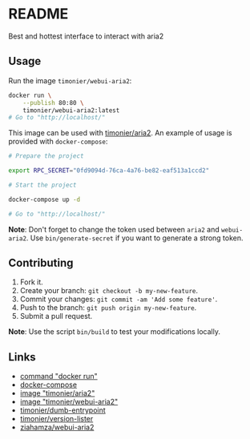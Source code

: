 # README

Best and hottest interface to interact with aria2

## Usage

Run the image `timonier/webui-aria2`:

```sh
docker run \
    --publish 80:80 \
    timonier/webui-aria2:latest
# Go to "http://localhost/"
```

This image can be used with [timonier/aria2](https://github.com/timonier/aria2). An example of usage is provided with `docker-compose`:

```sh
# Prepare the project

export RPC_SECRET="0fd9094d-76ca-4a76-be82-eaf513a1ccd2"

# Start the project

docker-compose up -d

# Go to "http://localhost/"
```

__Note__: Don't forget to change the token used between `aria2` and `webui-aria2`. Use `bin/generate-secret` if you want to generate a strong token.

## Contributing

1. Fork it.
2. Create your branch: `git checkout -b my-new-feature`.
3. Commit your changes: `git commit -am 'Add some feature'`.
4. Push to the branch: `git push origin my-new-feature`.
5. Submit a pull request.

__Note__: Use the script `bin/build` to test your modifications locally.

## Links

* [command "docker run"](https://docs.docker.com/reference/run/)
* [docker-compose](https://docs.docker.com/compose/)
* [image "timonier/aria2"](https://hub.docker.com/r/timonier/aria2/)
* [image "timonier/webui-aria2"](https://hub.docker.com/r/timonier/webui-aria2/)
* [timonier/dumb-entrypoint](https://github.com/timonier/dumb-entrypoint)
* [timonier/version-lister](https://github.com/timonier/version-lister)
* [ziahamza/webui-aria2](https://github.com/ziahamza/webui-aria2)
